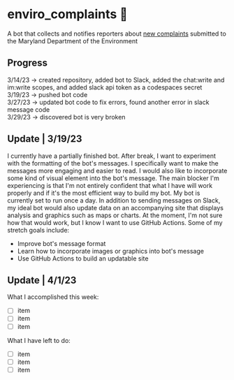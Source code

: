 # enviro_complaints 🌿
A bot that collects and notifies reporters about [new complaints](https://opendata.maryland.gov/Energy-and-Environment/Maryland-Department-of-the-Environment-MDE-Water-a/cnkn-n3pr) submitted to the Maryland Department of the Environment
## Progress
3/14/23 → created repository, added bot to Slack, added the chat:write and im:write scopes, and added slack api token as a codespaces secret
<br/>
3/19/23 → pushed bot code
<br/>
3/27/23 → updated bot code to fix errors, found another error in slack message code
<br/>
3/29/23 → discovered bot is very broken
## Update | 3/19/23
I currently have a partially finished bot. After break, I want to experiment with the formatting of the bot's messages. I specifically want to make the messages more engaging and easier to read. I would also like to incorporate some kind of visual element into the bot's message. 
The main blocker I'm experiencing is that I'm not entirely confident that what I have will work properly and if it's the most efficient way to build my bot. My bot is currently set to run once a day. In addition to sending messages on Slack, my ideal bot would also update data on an accompanying site that displays analysis and graphics such as maps or charts. At the moment, I'm not sure how that would work, but I know I want to use GitHub Actions. 
Some of my stretch goals include:
* Improve bot's message format 
* Learn how to incorporate images or graphics into bot's message
* Use GitHub Actions to build an updatable site 
## Update | 4/1/23
What I accomplished this week:
- [ ] item
- [ ] item
- [ ] item

What I have left to do:
- [ ] item
- [ ] item
- [ ] item
